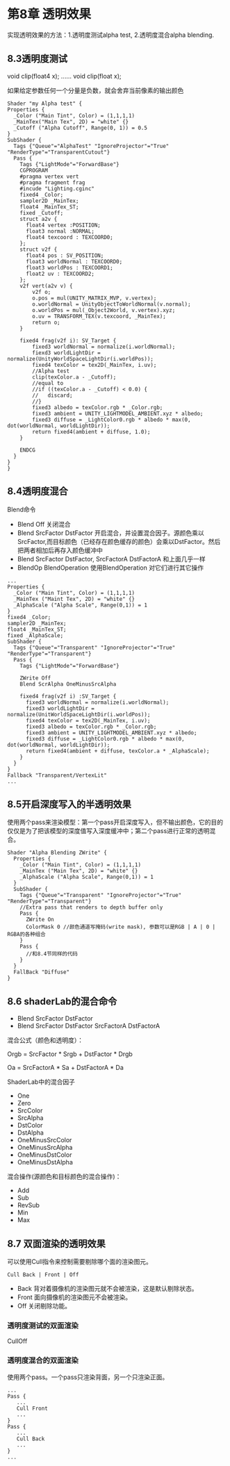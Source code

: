# 第8章 透明效果

实现透明效果的方法：1.透明度测试alpha test, 2.透明度混合alpha blending.

## 8.3透明度测试

void clip(float4 x); ...... void clip(float x);

如果给定参数任何一个分量是负数，就会舍弃当前像素的输出颜色

```
Shader "my Alpha test" {
Properties {
  _Color ("Main Tint", Color) = (1,1,1,1)
  _MainTex("Main Tex", 2D) = "white" {}
  _Cutoff ("Alpha Cutoff", Range(0, 1)) = 0.5
}
SubShader {
  Tags {"Queue"="AlphaTest" "IgnoreProjector"="True" "RenderType"="TransparentCutout"}
  Pass {
    Tags {"LightMode"="ForwardBase"}
    CGPROGRAM
    #pragma vertex vert
    #pragma fragment frag
    #incude "Lighting.cginc"
    fixed4 _Color;
    sampler2D _MainTex;
    float4 _MainTex_ST;
    fixed _Cutoff;
    struct a2v {
      float4 vertex :POSITION;
      float3 normal :NORMAL;
      float4 texcoord : TEXCOORD0;
    };
    struct v2f {
      float4 pos : SV_POSITION;
      float3 worldNormal : TEXCOORD0;
      float3 worldPos : TEXCOORD1;
      float2 uv : TEXCOORD2;
    };
    v2f vert(a2v v) {
    	v2f o;
    	o.pos = mul(UNITY_MATRIX_MVP, v.vertex);
    	o.worldNormal = UnityObjectToWorldNormal(v.normal);
    	o.worldPos = mul(_Object2World, v.vertex).xyz;
    	o.uv = TRANSFORM_TEX(v.texcoord, _MainTex);
    	return o;
    }
    
    fixed4 frag(v2f i): SV_Target {
        fixed3 worldNormal = normalize(i.worldNormal);
        fiexd3 worldLightDir = normalize(UnityWorldSpaceLightDir(i.worldPos));
        fixed4 texColor = tex2D(_MainTex, i.uv);
        //Alpha test
        clip(texColor.a - _Cutoff);
        //equal to
        //if ((texColor.a - _Cutoff) < 0.0) {
        //   discard;
        //}
        fixed3 albedo = texColor.rgb * _Color.rgb;
        fixed3 ambient = UNITY_LIGHTMODEL_AMBIENT.xyz * albedo;
        fixed3 diffuse = _LightColor0.rgb * albedo * max(0, dot(worldNormal, worldLightDir));
        return fixed4(ambient + diffuse, 1.0);
    }
    
    ENDCG
  }
}
}
```

## 8.4透明度混合

Blend命令

- Blend Off 关闭混合
- Blend SrcFactor DstFactor 开启混合，并设置混合因子。源颜色乘以SrcFactor,而目标颜色（已经存在颜色缓存的颜色）会乘以DstFactor。然后把两者相加后再存入颜色缓冲中
- Blend SrcFactor DstFactor, SrcFactorA DstFactorA 和上面几乎一样
- BlendOp BlendOperation 使用BlendOperation 对它们进行其它操作

```
...
Properties {
  _Color ("Main Tint", Color) = (1,1,1,1)
  _MainTex ("Maint Tex", 2D) = "white" {}
  _AlphaScale ("Alpha Scale", Range(0,1)) = 1
}
fixed4 _Color;
sampler2D _MainTex;
float4 _MainTex_ST;
fixed _AlphaScale;
SubShader {
  Tags {"Queue"="Transparent" "IgnoreProjector"="True" "RenderType"="Transparent"}
  Pass {
    Tags {"LightMode"="ForwardBase"}
    
    ZWrite Off
    Blend ScrAlpha OneMinusSrcAlpha
    
    fixed4 frag(v2f i) :SV_Target {
      fixed3 worldNormal = normalize(i.worldNormal);
      fixed3 worldLightDir = normalize(UnitWorldSpaceLightDir(i.worldPos));
      fixed4 texColor = tex2D(_MainTex, i.uv);
      fixed3 albedo = texColor.rgb * _Color.rgb;
      fixed3 ambient = UNITY_LIGHTMODEL_AMBIENT.xyz * albedo;
      fixed3 diffuse = _LightColor0.rgb * albedo * max(0, dot(worldNormal, worldLightDir));
      return fixed4(ambient + diffuse, texColor.a * _AlphaScale);
    }
  }
}
Fallback "Transparent/VertexLit"
...

```

## 8.5开启深度写入的半透明效果

使用两个pass来渲染模型：第一个pass开启深度写入，但不输出颜色，它的目的仅仅是为了把该模型的深度值写入深度缓冲中；第二个pass进行正常的透明混合。

```
Shader "Alpha Blending ZWrite" {
  Properties {
    _Color ("Main Tint", Color) = (1,1,1,1)
    _MainTex ("Main Tex", 2D) = "white" {}
    _AlphaScale ("Alpha Scale", Range(0,1)) = 1
  }
  SubShader {
    Tags {"Queue"="Transparent" "IgnoreProjector"="True" "RenderType"="Transparent"}
    //Extra pass that renders to depth buffer only
    Pass {
      ZWrite On
      ColorMask 0 //颜色通道写掩码(write mask), 参数可以是RGB | A | 0 | RGBA的各种组合
    }
    Pass {
      //和8.4节同样的代码
    }
  }
  FallBack "Diffuse"
}
```

## 8.6 shaderLab的混合命令

- Blend SrcFactor DstFactor
- Blend SrcFactor DstFactor SrcFactorA DstFactorA

混合公式（颜色和透明度）：

Orgb = SrcFactor * Srgb + DstFactor * Drgb

Oa = SrcFactorA * Sa + DstFactorA * Da

ShaderLab中的混合因子

- One 
- Zero
- SrcColor
- SrcAlpha 
- DstColor
- DstAlpha
- OneMinusSrcColor
- OneMinusSrcAlpha
- OneMinusDstColor
- OneMinusDstAlpha

混合操作(源颜色和目标颜色的混合操作)：

- Add 
- Sub
- RevSub
- Min
- Max

## 8.7 双面渲染的透明效果

可以使用Cull指令来控制需要剔除哪个面的渲染图元。

```
Cull Back | Front | Off
```

- Back 背对着摄像机的渲染图元就不会被渲染，这是默认剔除状态。
- Front 面向摄像机的渲染图元不会被渲染。
- Off 关闭剔除功能。

### 透明度测试的双面渲染

CullOff

### 透明度混合的双面渲染

使用两个pass。一个pass只渲染背面，另一个只渲染正面。

```
...
Pass {
   ...
   Cull Front
   ...
}
Pass {
   ...
   Cull Back
   ...
}
...
```









